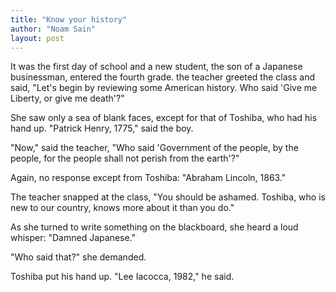 ```yaml
---
title: "Know your history"
author: "Noam Sain"
layout: post
---
```


It was the first day of school and a new student, the son of a Japanese businessman, entered the fourth grade. the teacher greeted the class and said, "Let's begin by reviewing some American history. Who said 'Give me Liberty, or give me death'?"

She saw only a sea of blank faces, except for that of Toshiba, who had his hand up. "Patrick Henry, 1775," said the boy.

"Now," said the teacher, "Who said 'Government of the people, by the people, for the people shall not perish from the earth'?"

Again, no response except from Toshiba: "Abraham Lincoln, 1863."

The teacher snapped at the class, "You should be ashamed. Toshiba, who is new to our country, knows more about it than you do."

As she turned to write something on the blackboard, she heard a loud whisper: "Damned Japanese."

"Who said that?" she demanded.

Toshiba put his hand up. "Lee Iacocca, 1982," he said.
